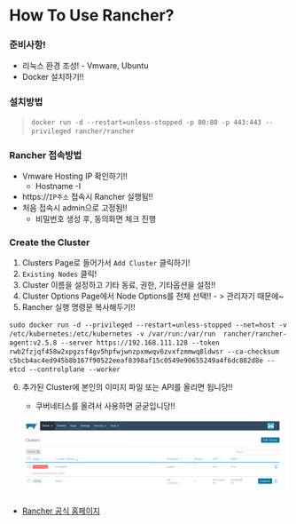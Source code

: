 # How To Use Rancher?

### 준비사항!

- 리눅스 환경 조성! - Vmware, Ubuntu
- Docker 설치하기!!



### 설치방법

> ```
> docker run -d --restart=unless-stopped -p 80:80 -p 443:443 --privileged rancher/rancher
> ```

### Rancher 접속방법

- Vmware Hosting IP 확인하기!!
  - Hostname -I
- https://`IP주소` 접속시 Rancher 실행됨!!
- 처음 접속시  admin으로 고정됨!! 
  - 비밀번호 생성 후, 동의화면 체크 진행

### Create the Cluster

1. Clusters Page로 들어가서 `Add Cluster` 클릭하기!
2. `Existing Nodes` 클릭!
3. Cluster 이름을 설정하고 기타 동료, 권한, 기타옵션을 설정!!
4. Cluster Options Page에서 Node Options를 전체 선택!! - > 관리자기 때문에~
5. Rancher 실행 명령문 복사해두기!!

```
sudo docker run -d --privileged --restart=unless-stopped --net=host -v /etc/kubernetes:/etc/kubernetes -v /var/run:/var/run  rancher/rancher-agent:v2.5.8 --server https://192.168.111.128 --token rwb2fzjqf458w2xpgzsf4gv5hpfwjwnzpxmwqv6zvxfzmmwq8ldwsr --ca-checksum c5bcb4ac4ed945b8b167f90522eeaf8398af15c0549e90655249a4f6dc882d8e --etcd --controlplane --worker
```

6. 추가된 Cluster에 본인의 이미지 파일 또는 API를 올리면 됩니당!!
   
   - 쿠버네티스를 올려서 사용하면 굳굳입니당!!
   
   ![img](https://github.com/DevOps-StudyRoom/DevOps-Study/blob/main/Rancher/example.png)

- [Rancher 공식 홈페이지](https://rancher.com/docs/rancher/v2.x/en/quick-start-guide/deployment/quickstart-manual-setup/#2-install-rancher)

